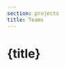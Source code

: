```yaml
---
section: projects
title: Teams
---
```


<script context="module">
  export const prerender = true;
</script>

# {title}
